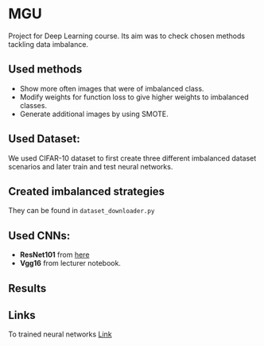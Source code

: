 # MGU
Project for Deep Learning course. Its aim was to check chosen methods tackling data imbalance. 

## Used methods
- Show more often images that were of imbalanced class.
- Modify weights for function loss to give higher weights to imbalanced classes.
- Generate additional images by using SMOTE.

## Used Dataset:
We used CIFAR-10 dataset to first create three different imbalanced dataset scenarios and later train and test neural networks.

## Created imbalanced strategies
They can be found in `dataset_downloader.py`


## Used CNNs: 
- **ResNet101** from [here](https://github.com/kuangliu/pytorch-cifar)
- **Vgg16** from lecturer notebook.

## Results 


## Links
To trained neural networks [Link](https://drive.google.com/drive/folders/1v7gJDNNEFuEzCjVOcT1tba_ey3qtP5-0?usp=sharing)
